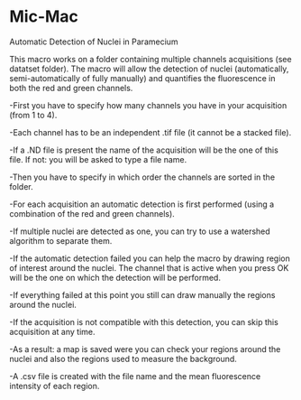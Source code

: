 # Mic-Mac
Automatic Detection of Nuclei in Paramecium

This macro works on a folder containing multiple channels acquisitions (see datatset folder).
The macro will allow the detection of nuclei (automatically, semi-automatically of fully manually) and quantifies the fluorescence in both the red and green channels.

-First you have to specify how many channels you have in your acquisition (from 1 to 4).

-Each channel has to be an independent .tif file (it cannot be a stacked file).

-If a .ND file is present the name of the acquisition will be the one of this file. If not: you will be asked to type a file name.

-Then you have to specify in which order the channels are sorted in the folder.

-For each acquisition an automatic detection is first performed (using a combination of the red and green channels).

-If multiple nuclei are detected as one, you can try to use a watershed algorithm to separate them.

-If the automatic detection failed you can help the macro by drawing region of interest around the nuclei. The channel that is active when you press OK will be the one on which the detection will be performed.

-If everything failed at this point you still can draw manually the regions around the nuclei.

-If the acquisition is not compatible with this detection, you can skip this acquisition at any time.

-As a result: a map is saved were you can check your regions around the nuclei and also the regions used to measure the background.

-A .csv file is created with the file name and the mean fluorescence intensity of each region.
